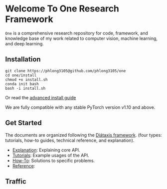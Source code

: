 # Welcome To One Research Framework

`One` is a comprehensive research repository for code, framework, and knowledge base of my work related to computer vision, machine learning, and deep learning.

## Installation

```shell
git clone https://phlong3105@github.com/phlong3105/one
cd one/install
chmod +x install.sh
conda init bash
bash -i install.sh
```

Or read the [advanced install guide](get-started/installation.md)

We are fully compatible with any stable PyTorch version v1.10 and above.

## Get Started

The documents are organized following the [Diátaxis framework](https://diataxis.fr/).
(four types: tutorials, how-to guides, technical reference, and explanation).

- [Explanation](explanation/index.md): Explaining core API.
- [Tutorials](tutorials/index.md): Example usages of the API.
- [How-To](how-to/index.md): Solutions to specific problems.
- [Reference](reference/index.md): 

## Traffic

<script type="text/javascript" id="clustrmaps" src="//clustrmaps.com/map_v2.js?d=mDDi2z1vAnHUyVPYInDSCoHgluvZPEfpCcbRFeggx3o&cl=ffffff&w=a"></script>